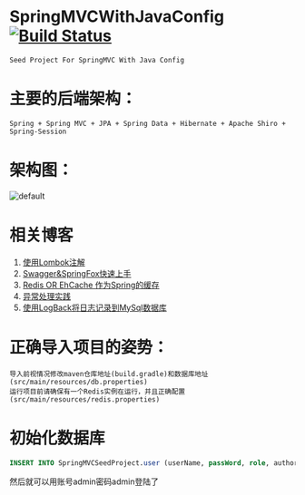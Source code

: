 # SpringMVCWithJavaConfig [![Build Status](https://travis-ci.org/izhangzhihao/SpringMVCWithJavaConfig.svg?branch=master)](https://travis-ci.org/izhangzhihao/SpringMVCWithJavaConfig)
    Seed Project For SpringMVC With Java Config


# 主要的后端架构：
    Spring + Spring MVC + JPA + Spring Data + Hibernate + Apache Shiro + Spring-Session 
    
    
# 架构图：

![default](https://cloud.githubusercontent.com/assets/12044174/17878264/3bece7a0-691c-11e6-973b-d60cd3ec91d1.png)

# 相关博客

1. [使用Lombok注解](https://izhangzhihao.github.io/2016/06/29/使用Lombok注解/)
2. [Swagger&SpringFox快速上手](https://izhangzhihao.github.io/2016/08/21/Swagger&SpringFox快速上手/)
3. [Redis OR EhCache 作为Spring的缓存](https://izhangzhihao.github.io/2016/08/22/Redis-OR-EhCache-作为Spring的缓存/)
4. [异常处理实践](https://izhangzhihao.github.io/2016/08/22/异常处理实践/)
5. [使用LogBack将日志记录到MySql数据库](https://izhangzhihao.github.io/2016/05/18/使用LogBack将日志记录到MySql数据库/)

# 正确导入项目的姿势：
    导入前视情况修改maven仓库地址(build.gradle)和数据库地址(src/main/resources/db.properties)
    运行项目前请确保有一个Redis实例在运行，并且正确配置(src/main/resources/redis.properties)

# 初始化数据库
```sql
INSERT INTO SpringMVCSeedProject.user (userName, passWord, role, authorityType) VALUES ('admin', '9cf3e758a497c6274bd066d0b2168432f8a34aad95f63a65677a9a56acec94a7', 'ADMIN', null);
```
然后就可以用账号admin密码admin登陆了
